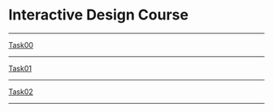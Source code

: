 # Interactive Design Course

---

[Task00](Task_00/task00.md)

---

[Task01](Task_01/task01.md)

---

[Task02](Task_02/task02.md)

---
